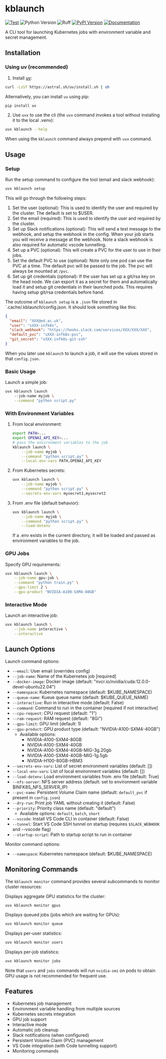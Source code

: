 # kblaunch

[![Test](https://github.com/gautierdag/kblaunch/actions/workflows/test.yaml/badge.svg)](https://github.com/gautierdag/kblaunch/actions/workflows/test.yaml)
![Python Version](https://img.shields.io/badge/python-3.9+-blue)
![Ruff](https://img.shields.io/badge/linter-ruff-blue)
[![PyPI Version](https://img.shields.io/pypi/v/kblaunch)](https://pypi.org/project/kblaunch/)
[![Documentation](https://img.shields.io/badge/docs-pdoc-blue)](https://gautierdag.github.io/kblaunch/)

A CLI tool for launching Kubernetes jobs with environment variable and secret management.

## Installation

### Using uv (recommended)

1. Install [uv](https://docs.astral.sh/uv/getting-started/installation/):

```bash
curl -LsSf https://astral.sh/uv/install.sh | sh
```

Alternatively, you can install `uv` using pip:

```bash
pip install uv
```

2. Use `uvx` to use the cli (the `uvx` command invokes a tool without installing it to the local .venv):

```bash
uvx kblaunch --help
```

When using the `kblaunch` command always prepend with `uvx` command.

## Usage

### Setup

Run the setup command to configure the tool (email and slack webhook):

```bash
uvx kblaunch setup
```

This will go through the following steps:

1. Set the user (optional): This is used to identify the user and required by the cluster. The default is set to $USER.
2. Set the email (required): This is used to identify the user and required by the cluster.
3. Set up Slack notifications (optional): This will send a test message to the webhook, and setup the webhook in the config. When your job starts you will receive a message at the webhook. Note a slack webhook is also required for automatic vscode tunnelling. 
4. Set up a PVC (optional): This will create a PVC for the user to use in their jobs.
5. Set the default PVC to use (optional): Note only one pod can use the PVC at a time. The default pvc will be passed to the job. The pvc will always be mounted at `/pvc`.
6. Set up git credentials (optional): If the user has set up a git/rsa key on the head node. We can export it as a secret for them and automatically load it and setup git credentials in their launched pods. This requires having setup git/rsa credentials before hand.

The outcome of `kblaunch setup` is a `.json` file stored in `.cache/.kblaunch/config.json. It should look something like this:

```json
{
  "email": "XXX@ed.ac.uk",
  "user": "sXXX-infk8s",
  "slack_webhook": "https://hooks.slack.com/services/XXX/XXX/XXX",
  "default_pvc": "sXXX-infk8s-pvc",
  "git_secret": "sXXX-infk8s-git-ssh"
}
```

When you later use `kblaunch` to launch a job, it will use the values stored in that `config.json.`

### Basic Usage

Launch a simple job:

```bash
uvx kblaunch launch
    --job-name myjob \
    --command "python script.py"
```

### With Environment Variables

1. From local environment:

    ```bash
    export PATH=...
    export OPENAI_API_KEY=...
    # pass the environment variables to the job
    kblaunch launch \
        --job-name myjob \
        --command "python script.py" \
        --local-env-vars PATH,OPENAI_API_KEY
    ```

2. From Kubernetes secrets:

    ```bash
    uvx kblaunch launch \
        --job-name myjob \
        --command "python script.py" \
        --secrets-env-vars mysecret1,mysecret2
    ```

3. From .env file (default behavior):

    ```bash
    uvx kblaunch launch \
        --job-name myjob \
        --command "python script.py" \
        --load-dotenv
    ```

    If a .env exists in the current directory, it will be loaded and passed as environment variables to the job.

### GPU Jobs

Specify GPU requirements:

```bash
uvx kblaunch launch \
    --job-name gpu-job \
    --command "python train.py" \
    --gpu-limit 2 \
    --gpu-product "NVIDIA-A100-SXM4-80GB"
```

### Interactive Mode

Launch an interactive job:

```bash
uvx kblaunch launch \
    --job-name interactive \
    --interactive
```

## Launch Options

Launch command options:

- `--email`: User email (overrides config)
- `--job-name`: Name of the Kubernetes job [required]
- `--docker-image`: Docker image (default: "nvcr.io/nvidia/cuda:12.0.0-devel-ubuntu22.04")
- `--namespace`: Kubernetes namespace (default: $KUBE_NAMESPACE)
- `--queue-name`: Kueue queue name (default: $KUBE_QUEUE_NAME)
- `--interactive`: Run in interactive mode (default: False)
- `--command`: Command to run in the container [required if not interactive]
- `--cpu-request`: CPU request (default: "1")
- `--ram-request`: RAM request (default: "8Gi")
- `--gpu-limit`: GPU limit (default: 1)
- `--gpu-product`: GPU product type (default: "NVIDIA-A100-SXM4-40GB")
  - Available options:
    - NVIDIA-A100-SXM4-80GB
    - NVIDIA-A100-SXM4-40GB
    - NVIDIA-A100-SXM4-40GB-MIG-3g.20gb
    - NVIDIA-A100-SXM4-40GB-MIG-1g.5gb
    - NVIDIA-H100-80GB-HBM3
- `--secrets-env-vars`: List of secret environment variables (default: [])
- `--local-env-vars`: List of local environment variables (default: [])
- `--load-dotenv`: Load environment variables from .env file (default: True)
- `--nfs-server`: NFS server address (default: set to environment variable $INFK8S_NFS_SERVER_IP)
- `--pvc-name`: Persistent Volume Claim name (default: `default_pvc` if present in `config.json`)
- `--dry-run`: Print job YAML without creating it (default: False)
- `--priority`: Priority class name (default: "default")
  - Available options: `default`, `batch`, `short`
- `--vscode`: Install VS Code CLI in container (default: False)
- `--tunnel`: Start VS Code SSH tunnel on startup (requires `$SLACK_WEBHOOK` and --vscode flag)
- `--startup-script`: Path to startup script to run in container

Monitor command options:

- `--namespace`: Kubernetes namespace (default: $KUBE_NAMESPACE)

## Monitoring Commands

The `kblaunch monitor` command provides several subcommands to monitor cluster resources:

Displays aggregate GPU statistics for the cluster:

```bash
uvx kblaunch monitor gpus
```

Displays queued jobs (jobs which are waiting for GPUs):

```bash
uvx kblaunch monitor queue
```

Displays per-user statistics:

```bash
uvx kblaunch monitor users
```

Displays per-job statistics:

```bash
uvx kblaunch monitor jobs
```

Note that `users` and `jobs` commands will run `nvidia-smi` on pods to obtain GPU usage is not recommended for frequent use.

## Features

- Kubernetes job management
- Environment variable handling from multiple sources
- Kubernetes secrets integration
- GPU job support
- Interactive mode
- Automatic job cleanup
- Slack notifications (when configured)
- Persistent Volume Claim (PVC) management
- VS Code integration (with Code tunnelling support)
- Monitoring commands
